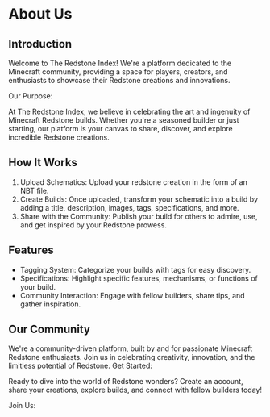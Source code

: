 # About Us

## Introduction

Welcome to The Redstone Index! We're a platform dedicated to the Minecraft community, providing a space for players, creators, and enthusiasts to showcase their Redstone creations and innovations.

Our Purpose:

At The Redstone Index, we believe in celebrating the art and ingenuity of Minecraft Redstone builds. Whether you're a seasoned builder or just starting, our platform is your canvas to share, discover, and explore incredible Redstone creations.

## How It Works

1. Upload Schematics: Upload your redstone creation in the form of an NBT file.
2. Create Builds: Once uploaded, transform your schematic into a build by adding a title, description, images, tags, specifications, and more.
3. Share with the Community: Publish your build for others to admire, use, and get inspired by your Redstone prowess.

## Features

* Tagging System: Categorize your builds with tags for easy discovery.
* Specifications: Highlight specific features, mechanisms, or functions of your build.
* Community Interaction: Engage with fellow builders, share tips, and gather inspiration.

## Our Community

We're a community-driven platform, built by and for passionate Minecraft Redstone enthusiasts. Join us in celebrating creativity, innovation, and the limitless potential of Redstone.
Get Started:

Ready to dive into the world of Redstone wonders? Create an account, share your creations, explore builds, and connect with fellow builders today!

Join Us:
